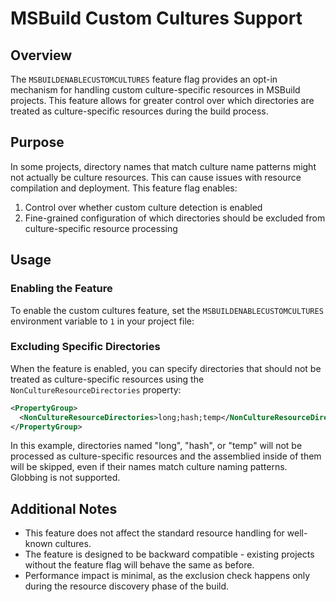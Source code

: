 # MSBuild Custom Cultures Support

## Overview

The `MSBUILDENABLECUSTOMCULTURES` feature flag provides an opt-in mechanism for handling custom culture-specific resources in MSBuild projects. This feature allows for greater control over which directories are treated as culture-specific resources during the build process. 

## Purpose

In some projects, directory names that match culture name patterns might not actually be culture resources. This can cause issues with resource compilation and deployment. This feature flag enables:

1. Control over whether custom culture detection is enabled
2. Fine-grained configuration of which directories should be excluded from culture-specific resource processing

## Usage

### Enabling the Feature

To enable the custom cultures feature, set the `MSBUILDENABLECUSTOMCULTURES` environment variable to `1` in your project file:

### Excluding Specific Directories

When the feature is enabled, you can specify directories that should not be treated as culture-specific resources using the `NonCultureResourceDirectories` property:

```xml
<PropertyGroup>
  <NonCultureResourceDirectories>long;hash;temp</NonCultureResourceDirectories>
</PropertyGroup>
```

In this example, directories named "long", "hash", or "temp" will not be processed as culture-specific resources and the assemblied inside of them will be skipped, even if their names match culture naming patterns. Globbing is not supported.

## Additional Notes

- This feature does not affect the standard resource handling for well-known cultures.
- The feature is designed to be backward compatible - existing projects without the feature flag will behave the same as before.
- Performance impact is minimal, as the exclusion check happens only during the resource discovery phase of the build.